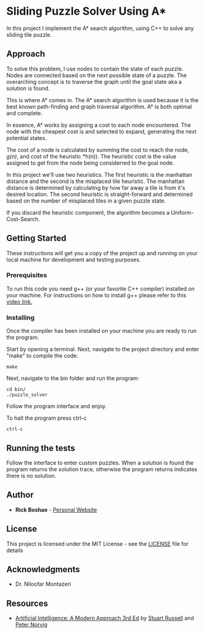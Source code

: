 # Sliding Puzzle Solver Using A*

In this project I implement the A* search algorithm, using C++ to solve any
sliding tile puzzle. 

## Approach

To solve this problem, I use nodes to contain the state of each puzzle. Nodes
are connected based on the next possible state of a puzzle. The overarching
concept is to traverse the graph until the goal state aka a solution is found.

This is where A* comes in. The A* search algorithm is used because it is the
best known path-finding and graph traversal algorithm. A* is both optimal and
complete. 

In essence, A* works by assigning a cost to each node encountered. The node
with the cheapest cost is and selected to expand, generating the next potential
states.

The cost of a node is calculated by summing the cost to reach the node, *g(n)*,
and cost of the heuristic *h(n)). The heuristic cost is the value assigned to
get from the node being considerred to the goal node. 

In this project we'll use two heuristics. The first heuristic is the
manhattan distance and the second is the misplaced tile heuristic. The manhattan
distance is determined by calculating by how far away a tile is from it's
desired location. The second heuristic is straight-forward and determined  based
on the number of misplaced tiles in a given puzzle state.

If you discard the heuristic component, the algorithm becomes a
Uniform-Cost-Search.

## Getting Started

These instructions will get you a copy of the project up and running on your 
local machine for development and testing purposes.

### Prerequisites

To run this code you need g++ (or your favorite C++ compiler) installed on your 
machine. For instructions on how to install g++ please refer to this 
[video link.](https://www.youtube.com/watch?v=8Ib7nwc33uA)

### Installing

Once the compiler has been installed on your machine you are ready to run the 
program.

Start by opening a terminal. Next, navigate to the project directory and enter 
"make" to compile the code:

```
make
```

Next, navigate to the bin folder and run the program:

```
cd bin/
./puzzle_solver
```

Follow the program interface and enjoy.

To halt the program press ctrl-c

```
ctrl-c
```
## Running the tests

Follow the interface to enter custom puzzles. When a solution is found the 
program returns the solution trace, otherwise the program returns indicates 
there is no solution.

## Author

* **Rick Boshae** - [Personal Website](https://rboshae.github.io)

## License

This project is licensed under the MIT License - see the [LICENSE](LICENSE) file 
for details

## Acknowledgments

* Dr. Niloofar Montazeri

## Resources

* [Artificial Intelligence: A Modern Approach 3rd Ed](http://aima.cs.berkeley.edu/) by [Stuart Russell](https://people.eecs.berkeley.edu/~russell/) and [Peter Norvig](http://www.norvig.com/)

